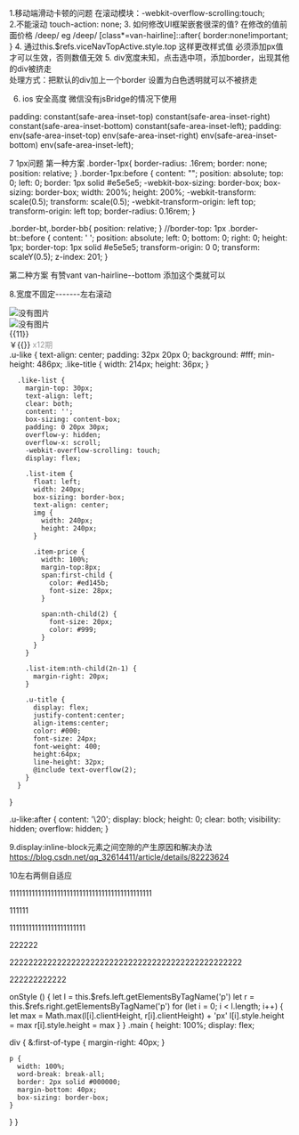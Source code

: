 1.移动端滑动卡顿的问题  在滚动模块：-webkit-overflow-scrolling:touch;  
2.不能滚动  touch-action: none;
3. 如何修改UI框架嵌套很深的值?  在修改的值前面价格 /deep/
eg
/deep/ [class*=van-hairline]::after{
  border:none!important;
}
4. 通过this.$refs.viceNavTopActive.style.top  这样更改样式值  必须添加px值 才可以生效，否则数值无效
5. div宽度未知，点击选中项，添加border，出现其他的div被挤走  
处理方式：把默认的div加上一个border 设置为白色透明就可以不被挤走


6. ios 安全高度   微信没有jsBridge的情况下使用

  padding: constant(safe-area-inset-top) constant(safe-area-inset-right)
    constant(safe-area-inset-bottom) constant(safe-area-inset-left);
  padding: env(safe-area-inset-top) env(safe-area-inset-right)
    env(safe-area-inset-bottom) env(safe-area-inset-left);

7 1px问题
第一种方案
.border-1px{
    border-radius: .16rem;
    border: none;
    position: relative;
}
.border-1px:before {
    content: "";
    position: absolute;
    top: 0;
    left: 0;
    border: 1px solid #e5e5e5;
    -webkit-box-sizing: border-box;
    box-sizing: border-box;
    width: 200%;
    height: 200%;
    -webkit-transform: scale(0.5);
    transform: scale(0.5);
    -webkit-transform-origin: left top;
    transform-origin: left top;
    border-radius: 0.16rem;
}

.border-bt,.border-bb{
    position: relative;
}
//border-top: 1px
.border-bt::before {
  content: ' ';
  position: absolute;
  left: 0;
  bottom: 0;
  right: 0;
  height: 1px;
  border-top: 1px solid #e5e5e5;
  transform-origin: 0 0;
  transform: scaleY(0.5);
  z-index: 201;
}

第二种方案
有赞vant
van-hairline--bottom  添加这个类就可以

8.宽度不固定-------左右滚动
<div class="u-like" v-if="list.length">
  <img class="like-title" src="" alt="没有图片">
  <div class="like-list">
    <div class="list-item" v-for="(item,index) in list" :key="index" @click="() => toJumpRecommend()">
      <img v-lazy="item.g_img" alt="没有图片">
      <div class="mt-20 u-title" style=""><div>{{11}}</div></div>
      <div class="item-price">
        <span>￥{{}}</span>
        <span style="color:#999999">x12期</span>
      </div>
    </div>
  </div>
</div>
.u-like {
      text-align: center;
      padding: 32px 20px 0;
      background: #fff;
      min-height: 486px;
      .like-title {
        width: 214px;
        height: 36px;
      }

      .like-list {
        margin-top: 30px;
        text-align: left;
        clear: both;
        content: '';
        box-sizing: content-box;
        padding: 0 20px 30px;
        overflow-y: hidden;
        overflow-x: scroll;
        -webkit-overflow-scrolling: touch;
        display: flex;

        .list-item {
          float: left;
          width: 240px;
          box-sizing: border-box;
          text-align: center;
          img {
            width: 240px;
            height: 240px;
          }

          .item-price {
            width: 100%;
            margin-top:8px;
            span:first-child {
              color: #ed145b;
              font-size: 28px;
            }

            span:nth-child(2) {
              font-size: 20px;
              color: #999;
            }
          }
        }

        .list-item:nth-child(2n-1) {
          margin-right: 20px;
        }

        .u-title {
          display: flex;
          justify-content:center;
          align-items:center;
          color: #000;
          font-size: 24px;
          font-weight: 400;
          height:64px;
          line-height: 32px;
          @include text-overflow(2);
        }
      }
  }

  .u-like:after {
    content: '\20';
    display: block;
    height: 0;
    clear: both;
    visibility: hidden;
    overflow: hidden;
  }

  9.display:inline-block元素之间空隙的产生原因和解决办法 https://blog.csdn.net/qq_32614411/article/details/82223624



  10左右两侧自适应

<!-- html -->
 <div class="main">
  <div class="left" ref="left">
    <p>111111111111111111111111111111111111111111111</p>
    <p>111111</p>
    <p>111111111111111111111111</p>
  </div>
  <div class="right" ref="right">
    <p>222222</p>
    <p>2222222222222222222222222222222222222222222222222</p>
    <p>222222222222</p>
  </div>
</div>
 <!-- js -->
onStyle () {
  let l = this.$refs.left.getElementsByTagName('p')
  let r = this.$refs.right.getElementsByTagName('p')
  for (let i = 0; i < l.length; i++) {
    let max = Math.max(l[i].clientHeight, r[i].clientHeight) + 'px'
    l[i].style.height = max
    r[i].style.height = max
  }
}
<!-- css -->
.main {
  height: 100%;
  display: flex;

  div {
    &:first-of-type {
      margin-right: 40px;
    }

    p {
      width: 100%;
      word-break: break-all;
      border: 2px solid #000000;
      margin-bottom: 40px;
      box-sizing: border-box;
    }
  }
}